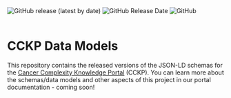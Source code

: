 <img alt="GitHub release (latest by date)" src="https://img.shields.io/github/v/release/mc2-center/data-models?label=latest%20release&display_name=release&style=flat-square">
<img alt="GitHub Release Date" src="https://img.shields.io/github/release-date/mc2-center/data-models?style=flat-square&color=orange">
<img alt="GitHub" src="https://img.shields.io/github/license/mc2-center/data-models?style=flat-square&color=red">
<br/><br/>

# CCKP Data Models

This repository contains the released versions of the JSON-LD schemas for the
[Cancer Complexity Knowledge Portal] (CCKP). You can learn more about the schemas/data
models and other aspects of this project in our portal documentation - coming soon!



[Cancer Complexity Knowledge Portal]: https://cancercomplexity.synapse.org/
